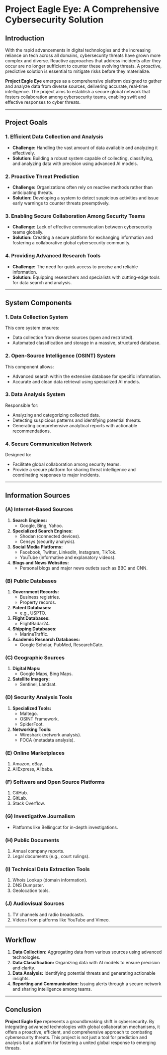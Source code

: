 # **Project Eagle Eye: A Comprehensive Cybersecurity Solution**

## **Introduction**
With the rapid advancements in digital technologies and the increasing reliance on tech across all domains, cybersecurity threats have grown more complex and diverse. Reactive approaches that address incidents after they occur are no longer sufficient to counter these evolving threats. A proactive, predictive solution is essential to mitigate risks before they materialize.

**Project Eagle Eye** emerges as a comprehensive platform designed to gather and analyze data from diverse sources, delivering accurate, real-time intelligence. The project aims to establish a secure global network that fosters collaboration among cybersecurity teams, enabling swift and effective responses to cyber threats.

---

## **Project Goals**

### **1. Efficient Data Collection and Analysis**
- **Challenge:** Handling the vast amount of data available and analyzing it effectively.
- **Solution:** Building a robust system capable of collecting, classifying, and analyzing data with precision using advanced AI models.

### **2. Proactive Threat Prediction**
- **Challenge:** Organizations often rely on reactive methods rather than anticipating threats.
- **Solution:** Developing a system to detect suspicious activities and issue early warnings to counter threats preemptively.

### **3. Enabling Secure Collaboration Among Security Teams**
- **Challenge:** Lack of effective communication between cybersecurity teams globally.
- **Solution:** Creating a secure platform for exchanging information and fostering a collaborative global cybersecurity community.

### **4. Providing Advanced Research Tools**
- **Challenge:** The need for quick access to precise and reliable information.
- **Solution:** Equipping researchers and specialists with cutting-edge tools for data search and analysis.

---

## **System Components**

### **1. Data Collection System**
This core system ensures:
- Data collection from diverse sources (open and restricted).
- Automated classification and storage in a massive, structured database.

### **2. Open-Source Intelligence (OSINT) System**
This component allows:
- Advanced search within the extensive database for specific information.
- Accurate and clean data retrieval using specialized AI models.

### **3. Data Analysis System**
Responsible for:
- Analyzing and categorizing collected data.
- Detecting suspicious patterns and identifying potential threats.
- Generating comprehensive analytical reports with actionable recommendations.

### **4. Secure Communication Network**
Designed to:
- Facilitate global collaboration among security teams.
- Provide a secure platform for sharing threat intelligence and coordinating responses to major incidents.

---

## **Information Sources**

### **(A) Internet-Based Sources**
1. **Search Engines:**
   - Google, Bing, Yahoo.
2. **Specialized Search Engines:**
   - Shodan (connected devices).
   - Censys (security analysis).
3. **Social Media Platforms:**
   - Facebook, Twitter, LinkedIn, Instagram, TikTok.
   - YouTube (informative and explanatory videos).
4. **Blogs and News Websites:**
   - Personal blogs and major news outlets such as BBC and CNN.

### **(B) Public Databases**
1. **Government Records:**
   - Business registries.
   - Property records.
2. **Patent Databases:**
   - e.g., USPTO.
3. **Flight Databases:**
   - FlightRadar24.
4. **Shipping Databases:**
   - MarineTraffic.
5. **Academic Research Databases:**
   - Google Scholar, PubMed, ResearchGate.

### **(C) Geographic Sources**
1. **Digital Maps:**
   - Google Maps, Bing Maps.
2. **Satellite Imagery:**
   - Sentinel, Landsat.

### **(D) Security Analysis Tools**
1. **Specialized Tools:**
   - Maltego.
   - OSINT Framework.
   - SpiderFoot.
2. **Networking Tools:**
   - Wireshark (network analysis).
   - FOCA (metadata analysis).

### **(E) Online Marketplaces**
1. Amazon, eBay.
2. AliExpress, Alibaba.

### **(F) Software and Open Source Platforms**
1. GitHub.
2. GitLab.
3. Stack Overflow.

### **(G) Investigative Journalism**
- Platforms like Bellingcat for in-depth investigations.

### **(H) Public Documents**
1. Annual company reports.
2. Legal documents (e.g., court rulings).

### **(I) Technical Data Extraction Tools**
1. Whois Lookup (domain information).
2. DNS Dumpster.
3. Geolocation tools.

### **(J) Audiovisual Sources**
1. TV channels and radio broadcasts.
2. Videos from platforms like YouTube and Vimeo.

---

## **Workflow**

1. **Data Collection:** Aggregating data from various sources using advanced technologies.
2. **Data Classification:** Organizing data with AI models to ensure precision and clarity.
3. **Data Analysis:** Identifying potential threats and generating actionable insights.
4. **Reporting and Communication:** Issuing alerts through a secure network and sharing intelligence among teams.

---

## **Conclusion**
**Project Eagle Eye** represents a groundbreaking shift in cybersecurity. By integrating advanced technologies with global collaboration mechanisms, it offers a proactive, efficient, and comprehensive approach to combating cybersecurity threats. This project is not just a tool for prediction and analysis but a platform for fostering a united global response to emerging threats.
